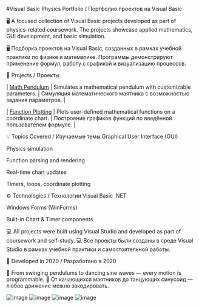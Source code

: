 #Visual Basic Physics Portfolio / Портфолио проектов на Visual Basic

🖥️ A focused collection of Visual Basic projects developed as part of physics-related coursework. The projects showcase applied mathematics, GUI development, and basic simulation.

🖥️ Подборка проектов на Visual Basic, созданных в рамках учебной практики по физике и математике. Программы демонстрируют применение формул, работу с графикой и визуализацию процессов.

📌 Projects / Проекты

| [Math Pendulum](./math_pendulum) | Simulates a mathematical pendulum with customizable parameters. | Симуляция математического маятника с возможностью задания параметров. |

| [Function Plotting](./graphics) | Plots user-defined mathematical functions on a coordinate chart. | Построение графиков функций по введённой пользователем формуле. |

💡 Topics Covered / Изучаемые темы
Graphical User Interface (GUI)

Physics simulation

Function parsing and rendering

Real-time chart updates

Timers, loops, coordinate plotting

⚙️ Technologies / Технологии
Visual Basic .NET

Windows Forms (WinForms)

Built-in Chart & Timer components

💻 All projects were built using Visual Studio and developed as part of coursework and self-study.
💻 Все проекты были созданы в среде Visual Studio в рамках учебной практики и самостоятельной работы.

📅 Developed in 2020 / Разработано в 2020

🌟 From swinging pendulums to dancing sine waves — every motion is programmable.
🌟 От качающихся маятников до танцующих синусоид — любое движение можно закодировать.

![image](https://github.com/user-attachments/assets/a3fccefb-89c5-423e-8bf5-3ef475b578b9)
![image](https://github.com/user-attachments/assets/9746520f-258e-4351-a3ca-9422f5303f4d)
![image](https://github.com/user-attachments/assets/8762e5d3-ef92-4234-b7ec-c3ec50a646fc)
![image](https://github.com/user-attachments/assets/b75c5e20-1093-42eb-80d4-0301e7fb1895)



